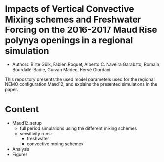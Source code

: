 # Impacts of Vertical Convective Mixing schemes and Freshwater Forcing on the 2016-2017 Maud Rise polynya openings in a regional simulation

* Authors: Birte Gülk, Fabien Roquet, Alberto C. Naveira Garabato, Romain Bourdallé-Badie, Gurvan Madec, Hervé Giordani

This repository presents the used model parameters used for the regional NEMO configuration Maud12, and explains the presented simulations in the paper.

# Content
- Maud12_setup
  - full period simulations using the different mixing schemes
  - sensitivity runs:
    - freshwater
    - convective mixing schemes
- Analysis
- Figures